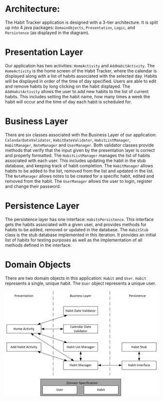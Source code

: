 # Architecture:
The Habit Tracker application is designed with a 3-tier architecture. It is split up into 4 java packages: `DomainObjects`, `Presentation`, `Logic`, and `Persistence` (as displayed in the diagram).
# Presentation Layer
Our application has two activities: `HomeActivity` and `AddHabitActivity`. The `HomeActivity` is the home screen of the Habit Tracker, where the calendar is displayed along with a list of habits associated with the selected day. Habits will be displayed in order of the time of day specified.  Users are able to edit and remove habits by long clicking on the habit displayed. The `AddHabitActivity` allows the user to add new habits to the list of current habits. This includes setting the habit name, how many times a week the habit will occur and the time of day each habit is scheduled for. 
# Business Layer
There are six classes associated with the Business Layer of our application: `CalendarDateValidator`, `HabitDateValidator`, `HabitListManager`, `HabitManager`, `NoteManager` and `UserManager`. Both validator classes provide methods that verify that the input given by the presentation layer is correct and properly formatted. The `HabitListManager` manages the list of habits associated with each user. This includes updating the habit in the stub database, and keeping track of habit completion. The `HabitManager` allows habits to be added to the list, removed from the list and updated in the list. The `NoteManager` allows notes to be created for a specific habit, edited and removed from the habit. The `UserManager` allows the user to login, register and change their password.  
# Persistence Layer
The persistence layer has one interface: `HabitsPersistence`. This interface gets the habits associated with a given user, and provides methods for habits to be added, removed or updated in the database. The `HabitStub` class is the stub database implemented in this iteration. It provides an initial list of habits for testing purposes as well as the implementation of all methods defined in the interface.
# Domain Objects
There are two domain objects in this application: `Habit` and `User`. `Habit` represents a single, unique habit. The `User` object represents a unique user. 


![diagram](ArchitectureDiagram.png)
